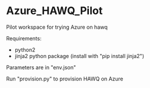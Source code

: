 # Azure_HAWQ_Pilot
Pilot workspace for trying Azure on hawq

Requirements: 
- python2
- jinja2 python package (install with "pip install jinja2")

Parameters are in "env.json"

Run "provision.py" to provision HAWQ on Azure

